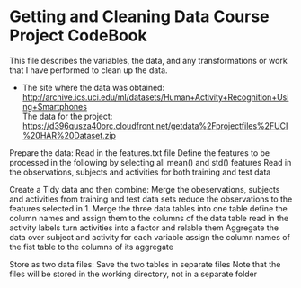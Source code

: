 Getting and Cleaning Data Course Project CodeBook
=================================================
This file describes the variables, the data, and any transformations or work that I have performed to clean up the data.  
* The site where the data was obtained:  
http://archive.ics.uci.edu/ml/datasets/Human+Activity+Recognition+Using+Smartphones      
The data for the project:  
https://d396qusza40orc.cloudfront.net/getdata%2Fprojectfiles%2FUCI%20HAR%20Dataset.zip

Prepare the data:
Read in the features.txt file
Define the features to be processed in the following by selecting all mean() and std() features
Read in the observations, subjects and activities for both training and test data

Create a Tidy data and then combine:
Merge the obeservations, subjects and activities from training and test data sets
reduce the observations to the features selected in 1.
Merge the three data tables into one table
define the column names and assign them to the columns of the data table
read in the activity labels
turn activities into a factor and relable them
Aggregate the data over subject and activity for each variable
assign the column names of the fist table to the columns of its aggregate

Store as two data files: 
Save the two tables in separate files
Note that the files will be stored in the working directory, not in a separate folder

